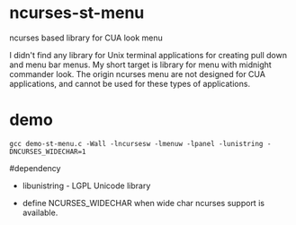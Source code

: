 # ncurses-st-menu

ncurses based library for CUA look menu

I didn't find any library for Unix terminal applications for creating pull down and menu bar menus. 
My short target is library for menu with midnight commander look. The origin ncurses menu are not designed
for CUA applications, and cannot be used for these types of applications.

# demo

    gcc demo-st-menu.c -Wall -lncursesw -lmenuw -lpanel -lunistring -DNCURSES_WIDECHAR=1

#dependency

* libunistring - LGPL Unicode library

* define NCURSES_WIDECHAR when wide char ncurses support is available.